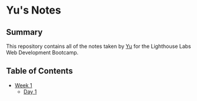 # Yu's Notes

## Summary
This repository contains all of the notes taken by [Yu](https://github.com/gybubest) for the Lighthouse Labs Web Development Bootcamp.

## Table of Contents
* [Week 1](/Week_1)
  * [Day 1](/Week_1/Day_1)